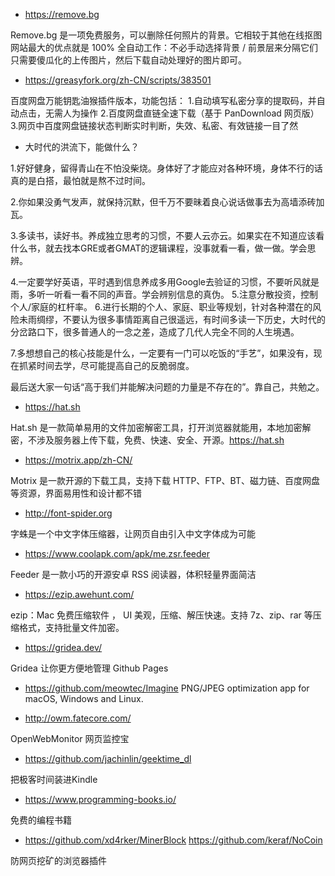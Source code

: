 * https://remove.bg

Remove.bg 是一项免费服务，可以删除任何照片的背景。它相较于其他在线抠图网站最大的优点就是 100% 全自动工作：不必手动选择背景 / 前景层来分隔它们 只需要傻瓜化的上传图片，然后下载自动处理好的图片即可。

* https://greasyfork.org/zh-CN/scripts/383501

百度网盘万能钥匙油猴插件版本，功能包括：
1.自动填写私密分享的提取码，并自动点击，无需人为操作
2.百度网盘直链全速下载（基于 PanDownload 网页版）
3.网页中百度网盘链接状态判断实时判断，失效、私密、有效链接一目了然

* 大时代的洪流下，能做什么？

1.好好健身，留得青山在不怕没柴烧。身体好了才能应对各种环境，身体不行的话真的是白搭，最怕就是熬不过时间。

2.你如果没勇气发声，就保持沉默，但千万不要昧着良心说话做事去为高墙添砖加瓦。

3.多读书，读好书。养成独立思考的习惯，不要人云亦云。如果实在不知道应该看什么书，就去找本GRE或者GMAT的逻辑课程，没事就看一看，做一做。学会思辨。

4.一定要学好英语，平时遇到信息养成多用Google去验证的习惯，不要听风就是雨，多听一听看一看不同的声音。学会辨别信息的真伪。
5.注意分散投资，控制个人/家庭的杠杆率。
6.进行长期的个人、家庭、职业等规划，针对各种潜在的风险未雨绸缪，不要认为很多事情距离自己很遥远，有时间多读一下历史，大时代的分岔路口下，很多普通人的一念之差，造成了几代人完全不同的人生境遇。

7.多想想自己的核心技能是什么，一定要有一门可以吃饭的“手艺”，如果没有，现在抓紧时间去学，尽可能提高自己的反脆弱度。

最后送大家一句话“高于我们并能解决问题的力量是不存在的”。靠自己，共勉之。


* https://hat.sh

Hat.sh 是一款简单易用的文件加密解密工具，打开浏览器就能用，本地加密解密，不涉及服务器上传下载，免费、快速、安全、开源。https://hat.sh

* https://motrix.app/zh-CN/

Motrix 是一款开源的下载工具，支持下载 HTTP、FTP、BT、磁力链、百度网盘等资源，界面易用性和设计都不错

* http://font-spider.org

字蛛是一个中文字体压缩器，让网页自由引入中文字体成为可能 

* https://www.coolapk.com/apk/me.zsr.feeder

Feeder 是一款小巧的开源安卓 RSS 阅读器，体积轻量界面简洁

* https://ezip.awehunt.com/

ezip：Mac 免费压缩软件 ， UI 美观，压缩、解压快速。支持 7z、zip、rar 等压缩格式，支持批量文件加密。 

* https://gridea.dev/

Gridea 让你更方便地管理 Github Pages 

*  https://github.com/meowtec/Imagine
PNG/JPEG optimization app for macOS, Windows and Linux. 


*  http://owm.fatecore.com/

OpenWebMonitor 网页监控宝

* https://github.com/jachinlin/geektime_dl

把极客时间装进Kindle 

* https://www.programming-books.io/

免费的编程书籍 

* https://github.com/xd4rker/MinerBlock https://github.com/keraf/NoCoin

防网页挖矿的浏览器插件 